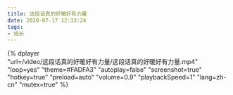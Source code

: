 ```yaml
---
title: 这段话真的好暖好有力量
date: 2020-07-17 12:33:24
tags:
- 成长
---
```



{%
    dplayer     
    "url=/video/这段话真的好暖好有力量/这段话真的好暖好有力量.mp4"
    "loop=yes"
    "theme=#FADFA3"
    "autoplay=false"
    "screenshot=true"
    "hotkey=true"
    "preload=auto"
    "volume=0.9"
    "playbackSpeed=1"
    "lang=zh-cn"
    "mutex=true"
%}